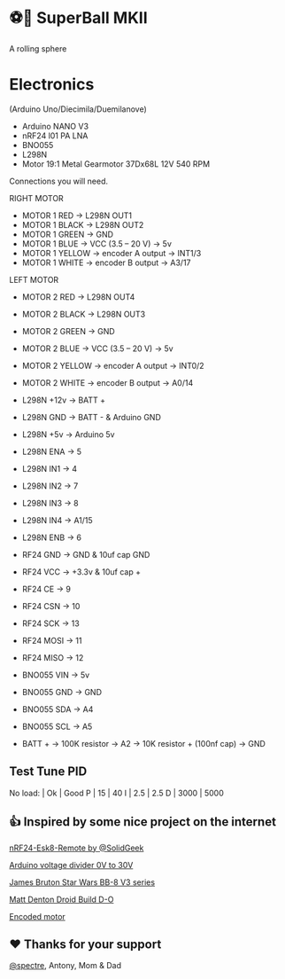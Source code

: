 # :soccer::robot: SuperBall MKII
A rolling sphere

# Electronics
(Arduino Uno/Diecimila/Duemilanove)

- Arduino NANO V3
- nRF24 l01 PA LNA
- BNO055
- L298N
- Motor 19:1 Metal Gearmotor 37Dx68L 12V 540 RPM

Connections you will need.

RIGHT MOTOR
* MOTOR 1 RED    -> L298N OUT1
* MOTOR 1 BLACK  -> L298N OUT2
* MOTOR 1 GREEN  -> GND
* MOTOR 1 BLUE   -> VCC (3.5 – 20 V) -> 5v
* MOTOR 1 YELLOW -> encoder A output -> INT1/3
* MOTOR 1 WHITE  -> encoder B output -> A3/17

LEFT MOTOR
* MOTOR 2 RED    -> L298N OUT4
* MOTOR 2 BLACK  -> L298N OUT3
* MOTOR 2 GREEN  -> GND
* MOTOR 2 BLUE   -> VCC (3.5 – 20 V) -> 5v
* MOTOR 2 YELLOW -> encoder A output -> INT0/2
* MOTOR 2 WHITE  -> encoder B output -> A0/14

* L298N +12v -> BATT +
* L298N GND  -> BATT - & Arduino GND
* L298N +5v  -> Arduino 5v
* L298N ENA -> 5
* L298N IN1 -> 4
* L298N IN2 -> 7
* L298N IN3 -> 8
* L298N IN4 -> A1/15
* L298N ENB -> 6

* RF24 GND -> GND & 10uf cap GND
* RF24 VCC -> +3.3v & 10uf cap +
* RF24 CE  -> 9
* RF24 CSN -> 10
* RF24 SCK -> 13
* RF24 MOSI -> 11
* RF24 MISO -> 12

* BNO055 VIN -> 5v
* BNO055 GND -> GND
* BNO055 SDA -> A4
* BNO055 SCL -> A5

* BATT + -> 100K resistor -> A2 -> 10K resistor + (100nf cap) -> GND

## Test Tune PID

No load:
  | Ok   | Good
P | 15   | 40
I | 2.5  | 2.5
D | 3000 | 5000

## :thumbsup: Inspired by some nice project on the internet		
[nRF24-Esk8-Remote by @SolidGeek](https://github.com/SolidGeek/nRF24-Esk8-Remote)

[Arduino voltage divider 0V to 30V](http://www.electroschematics.com/9351/arduino-digital-voltmeter/)

[James Bruton Star Wars BB-8 V3 series](https://www.youtube.com/playlist?list=PLpwJoq86vov8gnKpQkZUH4szapX1jxcmC)

[Matt Denton Droid Build D-O](https://youtu.be/zplirkxl6iM)

[Encoded motor](https://github.com/NikodemBartnik/ArduinoTutorials/tree/master/Encoded%20motor)

## :heart: Thanks for your support		
[@spectre](https://github.com/spectrenoir06), Antony, Mom & Dad
